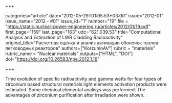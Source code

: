 +++

categories="article"
date="2012-05-29T01:05:53+03:00"
issue="2012-01"
issue_name="2012 - #01"
issue_id="1"
number="19"
file = "https://static.nuclear-power-engineering.ru/articles/2012/01/19.pdf"
first_page="159"
last_page="163"
udc="621.039.53"
title="Computational Analysis and Estimation of LWR Cladding Radioactivity"
original_title="Расчетная оценка и анализ активации оболочек твэлов легководных реакторов"
authors=["KorzuninAV"]
rubric = "materials"
rubric_name = "Nuclear materials"
outputs=["HTML", "DOI"]
doi="https://doi.org/10.26583/npe.2012.1.19"

+++

Time evolution of specific radioactivity and gamma watts for four types of zirconium based structural materials light elements activation products were estimated. Some chemical elemental analisys was performed. The advantages of zirconium purification after irradiation were shown.